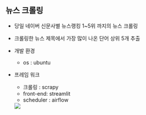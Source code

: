## 뉴스 크롤링

- 당일 네이버 신문사별 뉴스랭킹 1~5위 까지의 뉴스 크롤링
- 크롤링한 뉴스 제목에서 가장 많이 나온 단어 상위 5개 추출
- 개발 환경
  - os : ubuntu
- 프레임 워크
  - 크롤링 : scrapy
  - front-end: streamlit
  - scheduler : airflow

  <img src="https://user-images.githubusercontent.com/107156650/228020316-e4967f8a-6107-4386-9002-433f16df36eb.JPG">